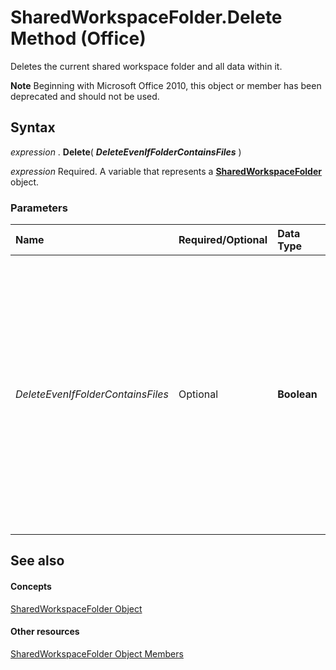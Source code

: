 
# SharedWorkspaceFolder.Delete Method (Office)

Deletes the current shared workspace folder and all data within it.


 **Note**  Beginning with Microsoft Office 2010, this object or member has been deprecated and should not be used.


## Syntax

 _expression_ . **Delete**( **_DeleteEvenIfFolderContainsFiles_** )

 _expression_ Required. A variable that represents a **[SharedWorkspaceFolder](297c4ed7-2232-5240-ca34-d374038c66a2.md)** object.


### Parameters



|**Name**|**Required/Optional**|**Data Type**|**Description**|
|:-----|:-----|:-----|:-----|
| _DeleteEvenIfFolderContainsFiles_|Optional| **Boolean**| **True** to delete the folder without warning even if the folder contains files. Default is **False** .The Delete method will fail if the user does not have permission to delete the current folder from the shared workspace.|

## See also


#### Concepts


[SharedWorkspaceFolder Object](297c4ed7-2232-5240-ca34-d374038c66a2.md)
#### Other resources


[SharedWorkspaceFolder Object Members](e7e0a32a-ce01-e08f-f251-27d93273110e.md)
